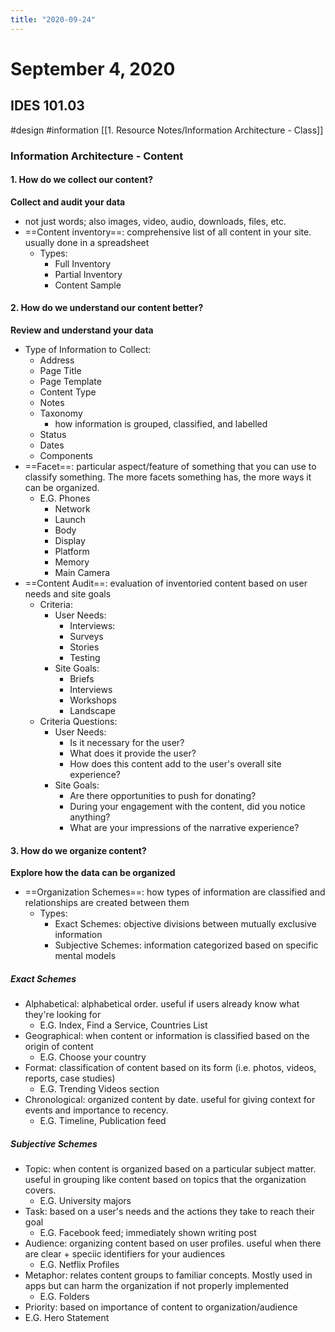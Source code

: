 ```yaml
---
title: "2020-09-24"
---
```


# September 4, 2020
## IDES 101.03
#design #information
[[1. Resource Notes/Information Architecture - Class]]
### Information Architecture - Content
#### 1. How do we collect our content?
**Collect and audit your data**
-  not just words; also images, video, audio, downloads, files, etc.
-  ==Content inventory==: comprehensive list of all content in your site. usually done in a spreadsheet
	-  Types:
		-  Full Inventory
		-  Partial Inventory
		-  Content Sample
#### 2. How do we understand our content better?
**Review and understand your data**
- Type of Information to Collect:
	- Address
	- Page Title
	- Page Template
	- Content Type
	- Notes
	- Taxonomy
		- how information is grouped, classified, and labelled
	- Status
	- Dates
	- Components
- ==Facet==:  particular aspect/feature of something that you can use to classify something. The more facets something has, the more ways it can be organized.
	- E.G. Phones
		- Network
		- Launch
		- Body
		- Display
		- Platform
		- Memory
		- Main Camera
- ==Content Audit==: evaluation of inventoried content based on user needs and site goals
	- Criteria:
		- User Needs:
			- Interviews: 
			- Surveys
			- Stories
			- Testing
		- Site Goals:
			- Briefs
			- Interviews
			- Workshops
			- Landscape
	- Criteria Questions:
		- User Needs:
			- Is it necessary for the user?
			- What does it provide the user?
			- How does this content add to the user's overall site experience?
		- Site Goals:
			- Are there opportunities to push for donating?
			- During your engagement with the content, did you notice anything?
			- What are your impressions of the narrative experience?
#### 3. How do we organize content?
**Explore how the data can be organized**
- ==Organization Schemes==: how types of information are classified and relationships are created between them
	- Types:
		- Exact Schemes: objective divisions between mutually exclusive information
		- Subjective Schemes: information categorized based on specific mental models
##### Exact Schemes
- Alphabetical: alphabetical order. useful if users already know what they're looking for
	- E.G. Index, Find a Service, Countries List
- Geographical: when content or information is classified based on the origin of content
	- E.G. Choose your country
- Format: classification of content based on its form (i.e. photos, videos, reports, case studies)
	- E.G. Trending Videos section
- Chronological: organized content by date.  useful for giving context for events and importance to recency.
	- E.G. Timeline, Publication feed
##### Subjective Schemes
- Topic: when content is organized based on a particular subject matter. useful in grouping like content based on topics that the organization covers.
	- E.G.  University majors
- Task: based on a user's needs and the actions they take to reach their goal
	- E.G. Facebook feed; immediately shown writing post
- Audience: organizing content based on user profiles. useful when there are clear + speciic identifiers for your audiences
	- E.G. Netflix Profiles
- Metaphor: relates content groups to familiar concepts. Mostly used in apps but can harm the organization if not properly implemented
	- E.G. Folders
- Priority: based on importance of content to organization/audience
- E.G. Hero Statement
